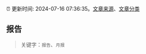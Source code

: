 :alarm_clock: 更新时间: 2024-07-16 07:36:35。[文章来源](/README.md)、[文章分类](/TAGS.md)

## 报告


> 关键字：`报告`、`月报`



